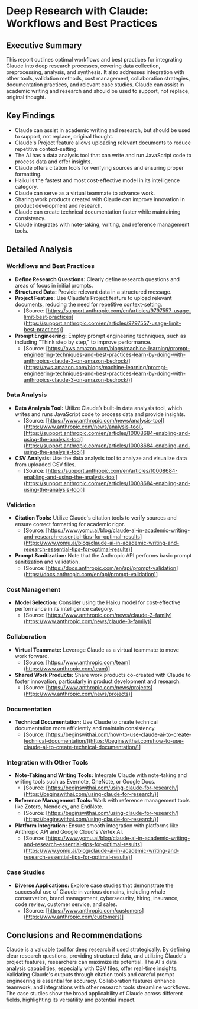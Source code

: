 # Deep Research with Claude: Workflows and Best Practices

## Executive Summary

This report outlines optimal workflows and best practices for integrating Claude into deep research processes, covering data collection, preprocessing, analysis, and synthesis. It also addresses integration with other tools, validation methods, cost management, collaboration strategies, documentation practices, and relevant case studies. Claude can assist in academic writing and research and should be used to support, not replace, original thought.

## Key Findings

*   Claude can assist in academic writing and research, but should be used to support, not replace, original thought.
*   Claude's Project feature allows uploading relevant documents to reduce repetitive context-setting.
*   The AI has a data analysis tool that can write and run JavaScript code to process data and offer insights.
*   Claude offers citation tools for verifying sources and ensuring proper formatting.
*   Haiku is the fastest and most cost-effective model in its intelligence category.
*   Claude can serve as a virtual teammate to advance work.
*   Sharing work products created with Claude can improve innovation in product development and research.
*   Claude can create technical documentation faster while maintaining consistency.
*   Claude integrates with note-taking, writing, and reference management tools.

## Detailed Analysis

### Workflows and Best Practices

*   **Define Research Questions:** Clearly define research questions and areas of focus in initial prompts.
*   **Structured Data:** Provide relevant data in a structured message.
*   **Project Feature:** Use Claude's Project feature to upload relevant documents, reducing the need for repetitive context-setting.
    *   [Source: [https://support.anthropic.com/en/articles/9797557-usage-limit-best-practices](https://support.anthropic.com/en/articles/9797557-usage-limit-best-practices)]
*   **Prompt Engineering:** Employ prompt engineering techniques, such as including "Think step by step," to improve performance.
    *   [Source: [https://aws.amazon.com/blogs/machine-learning/prompt-engineering-techniques-and-best-practices-learn-by-doing-with-anthropics-claude-3-on-amazon-bedrock/](https://aws.amazon.com/blogs/machine-learning/prompt-engineering-techniques-and-best-practices-learn-by-doing-with-anthropics-claude-3-on-amazon-bedrock/)]

### Data Analysis

*   **Data Analysis Tool:** Utilize Claude’s built-in data analysis tool, which writes and runs JavaScript code to process data and provide insights.
    *   [Source: [https://www.anthropic.com/news/analysis-tool](https://www.anthropic.com/news/analysis-tool), [https://support.anthropic.com/en/articles/10008684-enabling-and-using-the-analysis-tool](https://support.anthropic.com/en/articles/10008684-enabling-and-using-the-analysis-tool)]
*   **CSV Analysis:** Use the data analysis tool to analyze and visualize data from uploaded CSV files.
    *   [Source: [https://support.anthropic.com/en/articles/10008684-enabling-and-using-the-analysis-tool](https://support.anthropic.com/en/articles/10008684-enabling-and-using-the-analysis-tool)]

### Validation

*   **Citation Tools:** Utilize Claude's citation tools to verify sources and ensure correct formatting for academic rigor.
    *   [Source: [https://www.yomu.ai/blog/claude-ai-in-academic-writing-and-research-essential-tips-for-optimal-results](https://www.yomu.ai/blog/claude-ai-in-academic-writing-and-research-essential-tips-for-optimal-results)]
*   **Prompt Sanitization:** Note that the Anthropic API performs basic prompt sanitization and validation.
    *   [Source: [https://docs.anthropic.com/en/api/prompt-validation](https://docs.anthropic.com/en/api/prompt-validation)]

### Cost Management

*   **Model Selection:** Consider using the Haiku model for cost-effective performance in its intelligence category.
    *   [Source: [https://www.anthropic.com/news/claude-3-family](https://www.anthropic.com/news/claude-3-family)]

### Collaboration

*   **Virtual Teammate:** Leverage Claude as a virtual teammate to move work forward.
    *   [Source: [https://www.anthropic.com/team](https://www.anthropic.com/team)]
*   **Shared Work Products:** Share work products co-created with Claude to foster innovation, particularly in product development and research.
    *   [Source: [https://www.anthropic.com/news/projects](https://www.anthropic.com/news/projects)]

### Documentation

*   **Technical Documentation:** Use Claude to create technical documentation more efficiently and maintain consistency.
    *   [Source: [https://beginswithai.com/how-to-use-claude-ai-to-create-technical-documentation/](https://beginswithai.com/how-to-use-claude-ai-to-create-technical-documentation/)]

### Integration with Other Tools

*   **Note-Taking and Writing Tools:** Integrate Claude with note-taking and writing tools such as Evernote, OneNote, or Google Docs.
    *   [Source: [https://beginswithai.com/using-claude-for-research/](https://beginswithai.com/using-claude-for-research/)]
*   **Reference Management Tools:** Work with reference management tools like Zotero, Mendeley, and EndNote.
    *   [Source: [https://beginswithai.com/using-claude-for-research/](https://beginswithai.com/using-claude-for-research/)]
*   **Platform Integration:** Ensure smooth integration with platforms like Anthropic API and Google Cloud's Vertex AI.
    *   [Source: [https://www.yomu.ai/blog/claude-ai-in-academic-writing-and-research-essential-tips-for-optimal-results](https://www.yomu.ai/blog/claude-ai-in-academic-writing-and-research-essential-tips-for-optimal-results)]

### Case Studies

*   **Diverse Applications:** Explore case studies that demonstrate the successful use of Claude in various domains, including whale conservation, brand management, cybersecurity, hiring, insurance, code review, customer service, and sales.
    *   [Source: [https://www.anthropic.com/customers](https://www.anthropic.com/customers)]

## Conclusions and Recommendations

Claude is a valuable tool for deep research if used strategically. By defining clear research questions, providing structured data, and utilizing Claude's project features, researchers can maximize its potential. The AI's data analysis capabilities, especially with CSV files, offer real-time insights. Validating Claude's outputs through citation tools and careful prompt engineering is essential for accuracy. Collaboration features enhance teamwork, and integrations with other research tools streamline workflows. The case studies show the broad applicability of Claude across different fields, highlighting its versatility and potential impact.